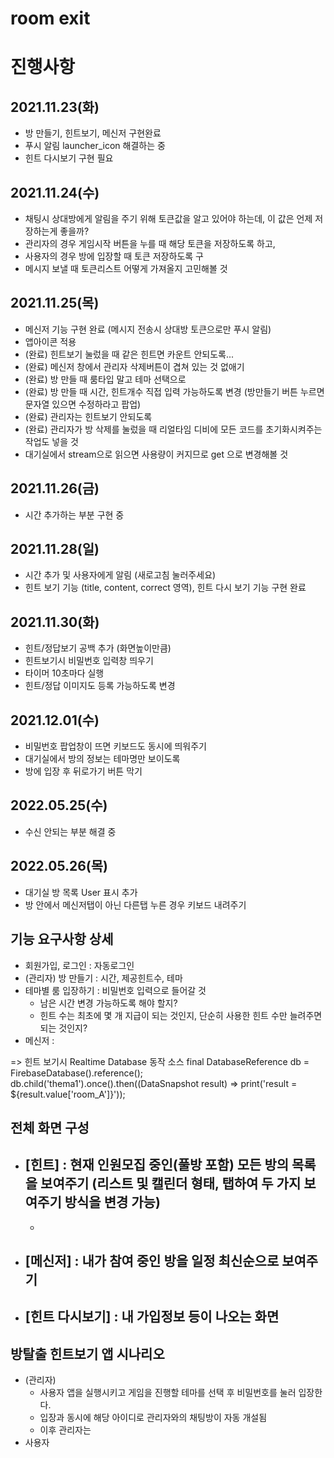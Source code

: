 # room exit

# 진행사항
## 2021.11.23(화)
- 방 만들기, 힌트보기, 메신저 구현완료
- 푸시 알림 launcher_icon 해결하는 중
- 힌트 다시보기 구현 필요

## 2021.11.24(수)
- 채팅시 상대방에게 알림을 주기 위해 토큰값을 알고 있어야 하는데, 이 값은 언제 저장하는게 좋을까?
- 관리자의 경우 게임시작 버튼을 누를 때 해당 토큰을 저장하도록 하고,
- 사용자의 경우 방에 입장할 때 토큰 저장하도록 구
- 메시지 보낼 때 토큰리스트 어떻게 가져올지 고민해볼 것

## 2021.11.25(목)
- 메신저 기능 구현 완료 (메시지 전송시 상대방 토큰으로만 푸시 알림)
- 앱아이콘 적용
- (완료) 힌트보기 눌렀을 때 같은 힌트면 카운트 안되도록...
- (완료) 메신저 창에서 관리자 삭제버튼이 겹쳐 있는 것 없애기
- (완료) 방 만들 때 룸타입 말고 테마 선택으로
- (완료) 방 만들 때 시간, 힌트개수 직접 입력 가능하도록 변경 (방만들기 버튼 누르면 문자열 있으면 수정하라고 팝업)
- (완료) 관리자는 힌트보기 안되도록
- (완료) 관리자가 방 삭제를 눌렀을 때 리얼타임 디비에 모든 코드를 초기화시켜주는 작업도 넣을 것
- 대기실에서 stream으로 읽으면 사용량이 커지므로 get 으로 변경해볼 것

## 2021.11.26(금)
- 시간 추가하는 부분 구현 중

## 2021.11.28(일)
- 시간 추가 및 사용자에게 알림 (새로고침 눌러주세요)
- 힌트 보기 기능 (title, content, correct 영역), 힌트 다시 보기 기능 구현 완료

## 2021.11.30(화)
- 힌트/정답보기 공백 추가 (화면높이만큼)
- 힌트보기시 비밀번호 입력창 띄우기
- 타이머 10초마다 실행
- 힌트/정답 이미지도 등록 가능하도록 변경

## 2021.12.01(수)
- 비밀번호 팝업창이 뜨면 키보드도 동시에 띄워주기
- 대기실에서 방의 정보는 테마명만 보이도록
- 방에 입장 후 뒤로가기 버튼 막기

## 2022.05.25(수)
- 수신 안되는 부분 해결 중

## 2022.05.26(목)
- 대기실 방 목록 User 표시 추가
- 방 안에서 메신저탭이 아닌 다른탭 누른 경우 키보드 내려주기

## 기능 요구사항 상세
- 회원가입, 로그인 : 자동로그인
- (관리자) 방 만들기 : 시간, 제공힌트수, 테마
- 테마별 룸 입장하기 : 비밀번호 입력으로 들어갈 것
    - 남은 시간 변경 가능하도록 해야 할지?
    - 힌트 수는 최초에 몇 개 지급이 되는 것인지, 단순히 사용한 힌트 수만 늘려주면 되는 것인지?
- 메신저 :

=> 힌트 보기시 Realtime Database 동작 소스
  final DatabaseReference db = FirebaseDatabase().reference();
  db.child('thema1').once().then((DataSnapshot result) => print('result = ${result.value['room_A']}'));

## 전체 화면 구성
- [힌트] : 현재 인원모집 중인(풀방 포함) 모든 방의 목록을 보여주기 (리스트 및 캘린더 형태, 탭하여 두 가지 보여주기 방식을 변경 가능)
    -
    -
- [메신저] : 내가 참여 중인 방을 일정 최신순으로 보여주기
    -
- [힌트 다시보기] : 내 가입정보 등이 나오는 화면
    -

## 방탈출 힌트보기 앱 시나리오
- (관리자)
    - 사용자 앱을 실행시키고 게임을 진행할 테마를 선택 후 비밀번호를 눌러 입장한다.
    - 입장과 동시에 해당 아이디로 관리자와의 채팅방이 자동 개설됨
    - 이후 관리자는
- 사용자